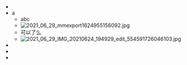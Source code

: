 -
- a
	- abc
	- ![2021_06_29_mmexport1624955156092.jpg](https://cdn.logseq.com/%2F6a2f1cb6-e6bd-4acc-ac49-a47cd54bcacd42f3e072-81aa-4484-99ba-29cc24820f3b2021_06_29_mmexport1624955156092.jpg?Expires=4778579627&Signature=LJzntHQpH~3HefJDe7rfNfUAotqK6SGlFyCqW2vv8EiDdq57GENH8c5ip~fvcv5kxlNzic0pVrcseXnt88Sxbf0adw3TAQobHGmCF-evjHbYeYeqgoHCXdosTHVYp2IvTQL6ZBoQSF8xlq6Ua1eyC4NWwWcwkZLWeJaLTs0pNhhy1xSs3BDdAT8WcYkEEF1Jcrn~w3k53NodyuqcXE8qWID-Kihui03jEcPzoljAwCnGLOt5MvEq47V5hW4hXi6oVNXPdtfarqcDWtSCMYGMpNg~k-JPzXiQ1AqfYL0YERjufZNraZ0DLiy8tJ0wU~z2ys-gN6VrvKfWZ2aC6v3AXw__&Key-Pair-Id=APKAJE5CCD6X7MP6PTEA)
	- 可以了么
	- ![2021_06_29_IMG_20210624_194929_edit_554591726046103.jpg](https://cdn.logseq.com/%2F6a2f1cb6-e6bd-4acc-ac49-a47cd54bcacd377819a2-4b03-44f2-ba0a-8fed1e1627922021_06_29_IMG_20210624_194929_edit_554591726046103.jpg?Expires=4778579678&Signature=MUrh9E4wt55LI~TUWsk3ajCTvEE2tgCaqXtY-wxoBzf7EUkG-EAT~2uIwb5tAzaNJPRbHEX5MxVYjneQ~8YwOW0gYi13BB5HGp8dpH6xCQuUKrFPVbP7OpmJD9~FAU6QKIGyMXmh3NeQIgLM5ZQtcJe-Awqn~0haNZweHfoXeeInjlvyj14SUsEOdd3saamn28DjL5g8aog7Cg8UILiOFK0qTlRhd5XLgv-VLripi5zFJsVtEv8a-Z~Ku7tu05uyGVg~BHDqFEXWa86fwQR3NJ8ERmc0O1t5P8ISNGZmfN-KYr0qo0nNY43Bic3j1Uh3omFVXLVmY7ZFZ0FY2KuEcQ__&Key-Pair-Id=APKAJE5CCD6X7MP6PTEA)
-
-
-